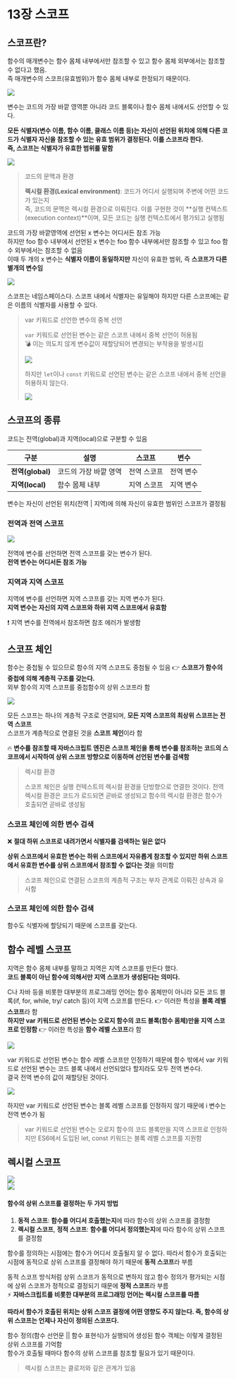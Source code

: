 # 13장 스코프

## 스코프란?

함수의 매개변수는 함수 몸체 내부에서만 참조할 수 있고 함수 몸체 외부에서는 참조할 수 없다고 했음.  
즉 매개변수의 스코프(유효범위)가 함수 몸체 내부로 한정되기 때문이다.

![](https://velog.velcdn.com/images/pmj9498/post/cd7cb2e1-1e00-489d-8b20-cf1d7a681747/image.png)

변수는 코드의 가장 바깥 영역뿐 아니라 코드 블록이나 함수 몸체 내에서도 선언할 수 있다.

**모든 식별자(변수 이름, 함수 이름, 클래스 이름 등)는 자신이 선언된 위치에 의해 다른 코드가 식별자 자신을 참조할 수 있는 유효 범위가 결정된다. 이를 스코프라 한다.**  
**즉, 스코프는 식별자가 유효한 범위를 말함**

![](https://velog.velcdn.com/images/pmj9498/post/7d1d0533-8889-41ca-b144-1285dac40420/image.png)

> 코드의 문맥과 환경
>
> **렉시컬 환경(Lexical environment)**: 코드가 어디서 실행되며 주변에 어떤 코드가 있는지  
> 즉, 코드의 문맥은 렉시컬 환경으로 이뤄진다. 이를 구현한 것이 **실행 컨텍스트(execution context)**이며, 모든 코드는 실행 컨텍스트에서 평가되고 실행됨

코드의 가장 바깥영역에 선언된 x 변수는 어디서든 참조 가능  
하지만 foo 함수 내부에서 선언된 x 변수는 foo 함수 내부에서만 참조할 수 있고 foo 함수 외부에서는 참조할 수 없음  
이때 두 개의 x 변수는 **식별자 이름이 동일하지만** 자신이 유효한 범위, 즉 **스코프가 다른 별개의 변수임**

![](https://velog.velcdn.com/images/pmj9498/post/fe76e6ea-73a6-45b6-b7fa-b95b279e2075/image.png)

스코프는 네임스페이스다.
스코프 내에서 식별자는 유일해야 하지만 다른 스코프에는 같은 이름의 식별자를 사용할 수 있다.

> var 키워드로 선언한 변수의 중복 선언
>
> `var` 키워드로 선언된 변수는 같은 스코프 내에서 중복 선언이 허용됨  
> 💣 이는 의도치 않게 변수값이 재할당되어 변경되는 부작용을 발생시킴
>
> ![](https://velog.velcdn.com/images/pmj9498/post/ac7dbe4d-b7ae-4c49-9061-fffff016e45e/image.png)
>
> 하지만 `let`이나 `const` 키워드로 선언된 변수는 같은 스코프 내에서 중복 선언을 허용하지 않는다.
>
> ![](https://velog.velcdn.com/images/pmj9498/post/f3fe79b9-3455-4770-a7f8-6fd32139333f/image.png)

## 스코프의 종류

코드는 전역(global)과 지역(local)으로 구분할 수 있음

| **구분**         | **설명**              | **스코프**  | **변수**  |
| ---------------- | --------------------- | ----------- | --------- |
| **전역(global)** | 코드의 가장 바깥 영역 | 전역 스코프 | 전역 변수 |
| **지역(local)**  | 함수 몸체 내부        | 지역 스코프 | 지역 변수 |

변수는 자신이 선언된 위치(전역 | 지역)에 의해 자신이 유효한 범위인 스코프가 결정됨

### 전역과 전역 스코프

![](https://velog.velcdn.com/images/pmj9498/post/81d08c61-1c37-4958-bfa6-9a3543f522f2/image.png)

전역에 변수를 선언하면 전역 스코프를 갖는 변수가 된다.  
**전역 변수는 어디서든 참조 가능**

### 지역과 지역 스코프

지역에 변수를 선언하면 지역 스코프를 갖는 지역 변수가 된다.  
**지역 변수는 자신의 지역 스코프와 하위 지역 스코프에서 유효함**

❗ 지역 변수를 전역에서 참조하면 참조 에러가 발생함

## 스코프 체인

함수는 중첩될 수 있으므로 함수의 지역 스코프도 중첨될 수 있음 👉 **스코프가 함수의 중첩에 의해 계층적 구조를 갖는다.**  
외부 함수의 지역 스코프를 중첩함수의 상위 스코프라 함

![](https://velog.velcdn.com/images/pmj9498/post/13d4141a-29d1-4fb4-9df5-87bbfd247361/image.png)

모든 스코프는 하나의 계층적 구조로 연결되며, **모든 지역 스코프의 최상위 스코프는 전역 스코프**  
스코프가 계층적으로 연결된 것을 **스코프 체인**이라 함

🔥 **변수를 참조할 때 자바스크립트 엔진은 스코프 체인을 통해 변수를 참조하는 코드의 스코프에서 시작하여 상위 스코프 방향으로 이동하며 선언된 변수를 검색함**

> 렉시컬 환경
>
> 스코프 체인은 실행 컨텍스트의 렉시컬 환경을 단방향으로 연결한 것이다. 전역 렉시컬 환경은 코드가 로드되면 곧바로 생성되고 함수의 렉시컬 환경은 함수가 호출되면 곧바로 생성됨

### 스코프 체인에 의한 변수 검색

❌ **절대 하위 스코프로 내려가면서 식별자를 검색하는 일은 없다**

**상위 스코프에서 유효한 변수는 하위 스코프에서 자유롭게 참조할 수 있지만 하위 스코프에서 유효한 변수를 상위 스코프에서 참조할 수 없다는 것**을 의미함

> 스코프 체인으로 연결된 스코프의 계층적 구조는 부자 관계로 이뤄진 상속과 유사함

### 스코프 체인에 의한 함수 검색

함수도 식별자에 할당되기 때문에 스코프를 갖는다.

## 함수 레벨 스코프

지역은 함수 몸체 내부를 말하고 지역은 지역 스코프를 만든다 했다.  
**코드 블록이 아닌 함수에 의해서만 지역 스코프가 생성된다는 의미다.**

C나 자바 등을 비롯한 대부분의 프로그래밍 언어는 함수 몸체만이 아니라 모든 코드 블록(if, for, while, try/ catch 등)이 지역 스코프를 만든다. 👉 이러한 특성을 **블록 레벨 스코프**라 함  
**하지만 var 키워드로 선언된 변수는 오로지 함수의 코드 블록(함수 몸체)만을 지역 스코프로 인정함** 👉 이러한 특성을 **함수 레벨 스코프**라 함

![](https://velog.velcdn.com/images/pmj9498/post/54fec484-ccd5-457a-942d-b7fd760e9dff/image.png)

var 키워드로 선언된 변수는 함수 레벨 스코프만 인정하기 때문에 함수 밖에서 var 키워드로 선언된 변수는 코드 블록 내에서 선언되었다 할지라도 모두 전역 변수다.  
결국 전역 변수의 값이 재할당된 것이다.

![](https://velog.velcdn.com/images/pmj9498/post/3bdea181-8e1a-4dcd-bccb-adcc4cb0a594/image.png)

하지만 var 키워드로 선언된 변수는 블록 레벨 스코프를 인정하지 않기 때문에 i 변수는 전역 변수가 됨

> var 키워드로 선언된 변수는 오로지 함수의 코드 블록만을 지역 스코프로 인정하지만 ES6에서 도입된 let, const 키워드는 블록 레벨 스코프를 지원함

## 렉시컬 스코프

![](https://velog.velcdn.com/images/pmj9498/post/a9668c36-e423-42a3-a75e-b123d53ed1fa/image.png)  
![](https://velog.velcdn.com/images/pmj9498/post/d3fa4155-172e-4f49-9196-94f9bcf9953a/image.png)

#### 함수의 상위 스코프를 결정하는 두 가지 방법

1. **동적 스코프**: **함수를 어디서 호출했는지**에 따라 함수의 상위 스코프를 결정함
2. **렉시컬 스코프**, **정적 스코프**: **함수를 어디서 정의했는지**에 따라 함수의 상위 스코프를 결정함

함수를 정의하는 시점에는 함수가 어디서 호출될지 알 수 없다. 따라서 함수가 호출되는 시점에 동적으로 상위 스코프를 결정해야 하기 때문에 **동적 스코프**라 부름

동적 스코프 방식처럼 상위 스코프가 동적으로 변하지 않고 함수 정의가 평가되는 시점에 상위 스코프가 정적으로 결정되기 때문에 **정적 스코프**라 부름  
⚡ **자바스크립트를 비롯한 대부분의 프로그래밍 언어는 렉시컬 스코프를 따름**

**따라서 함수가 호출된 위치는 상위 스코프 결정에 어떤 영향도 주지 않는다. 즉, 함수의 상위 스코프는 언제나 자신이 정의된 스코프다.**

함수 정의(함수 선언문 || 함수 표현식)가 실행되어 생성된 함수 객체는 이렇게 결정된 상위 스코프를 기억함  
함수가 호출될 때마다 함수의 상위 스코프를 참조할 필요가 있기 때문이다.

> 렉시컬 스코프는 클로저와 깊은 관계가 있음
